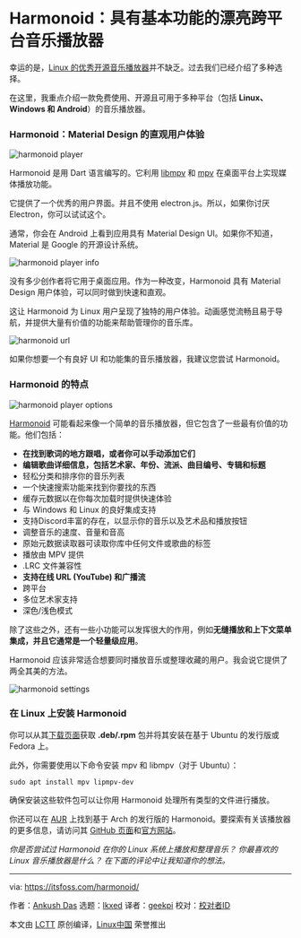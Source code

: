 [#]: subject: "Harmonoid: A Beautiful Cross-Platform Music Player With Essential Features"
[#]: via: "https://itsfoss.com/harmonoid/"
[#]: author: "Ankush Das https://itsfoss.com/author/ankush/"
[#]: collector: "lkxed"
[#]: translator: "geekpi"
[#]: reviewer: " "
[#]: publisher: " "
[#]: url: " "

Harmonoid：具有基本功能的漂亮跨平台音乐播放器
======

幸运的是，[Linux 的优秀开源音乐播放器][1]并不缺乏。过去我们已经介绍了多种选择。

在这里，我重点介绍一款免费使用、开源且可用于多种平台（包括 **Linux、Windows 和 Android**）的音乐播放器。

### Harmonoid：Material Design 的直观用户体验

![harmonoid player][2]

Harmonoid 是用 Dart 语言编写的。它利用 [libmpv][3] 和 [mpv][4] 在桌面平台上实现媒体播放功能。

它提供了一个优秀的用户界面。并且不使用 electron.js。所以，如果你讨厌 Electron，你可以试试这个。

通常，你会在 Android 上看到应用具有 Material Design UI。如果你不知道，Material 是 Google 的开源设计系统。

![harmonoid player info][5]

没有多少创作者将它用于桌面应用。作为一种改变，Harmonoid 具有 Material Design 用户体验，可以同时做到快速和直观。

这让 Harmonoid 为 Linux 用户呈现了独特的用户体验。动画感觉流畅且易于导航，并提供大量有价值的功能来帮助管理你的音乐库。

![harmonoid url][6]

如果你想要一个有良好 UI 和功能集的音乐播放器，我建议您尝试 Harmonoid。

### Harmonoid 的特点

![harmonoid player options][7]

[Harmonoid][8] 可能看起来像一个简单的音乐播放器，但它包含了一些最有价值的功能。他们包括：

- **在找到歌词的地方跟唱，或者你可以手动添加它们**
- **编辑歌曲详细信息，包括艺术家、年份、流派、曲目编号、专辑和标题**
- 轻松分类和排序你的音乐列表
- 一个快速搜索功能来找到你要找的东西
- 缓存元数据以在你每次加载时提供快速体验
- 与 Windows 和 Linux 的良好集成支持
- 支持Discord丰富的存在，以显示你的音乐以及艺术品和播放按钮
- 调整音乐的速度、音量和音高
- 原始元数据读取器可读取你库中任何文件或歌曲的标签
- 播放由 MPV 提供
- .LRC 文件兼容性
- **支持在线 URL (YouTube) 和广播流**
- 跨平台
- 多位艺术家支持
- 深色/浅色模式

除了这些之外，还有一些小功能可以发挥很大的作用，例如**无缝播放和上下文菜单集成，并且它通常是一个轻量级应用**。

Harmonoid 应该非常适合想要同时播放音乐或整理收藏的用户。我会说它提供了两全其美的方法。

![harmonoid settings][9]

### 在 Linux 上安装 Harmonoid

你可以从其[下载页面][10]获取 **.deb/.rpm** 包并将其安装在基于 Ubuntu 的发行版或 Fedora 上。

此外，你需要使用以下命令安装 mpv 和 libmpv（对于 Ubuntu）：

```
sudo apt install mpv lipmpv-dev
```

确保安装这些软件包可以让你用 Harmonoid 处理所有类型的文件进行播放。

你还可以在 [AUR][11] 上找到基于 Arch 的发行版的 Harmonoid。要探索有关该播放器的更多信息，请访问其 [GitHub 页面][12]和[官方网站][8]。

_你是否尝试过 Harmonoid 在你的 Linux 系统上播放和整理音乐？ 你最喜欢的 Linux 音乐播放器是什么？ 在下面的评论中让我知道你的想法。_

--------------------------------------------------------------------------------

via: https://itsfoss.com/harmonoid/

作者：[Ankush Das][a]
选题：[lkxed][b]
译者：[geekpi](https://github.com/geekpi)
校对：[校对者ID](https://github.com/校对者ID)

本文由 [LCTT](https://github.com/LCTT/TranslateProject) 原创编译，[Linux中国](https://linux.cn/) 荣誉推出

[a]: https://itsfoss.com/author/ankush/
[b]: https://github.com/lkxed
[1]: https://itsfoss.com/best-music-players-linux/
[2]: https://itsfoss.com/wp-content/uploads/2022/12/harmonoid-player.png
[3]: https://github.com/mpv-player/mpv/tree/master/libmpv
[4]: https://mpv.io
[5]: https://itsfoss.com/wp-content/uploads/2022/12/harmonoid-player-info.png
[6]: https://itsfoss.com/wp-content/uploads/2022/12/harmonoid-url.png
[7]: https://itsfoss.com/wp-content/uploads/2022/12/harmonoid-player-options.png
[8]: https://harmonoid.com
[9]: https://itsfoss.com/wp-content/uploads/2022/12/harmonoid-settings.png
[10]: https://harmonoid.com/downloads
[11]: https://aur.archlinux.org/packages/harmonoid-bin
[12]: https://github.com/harmonoid/harmonoid